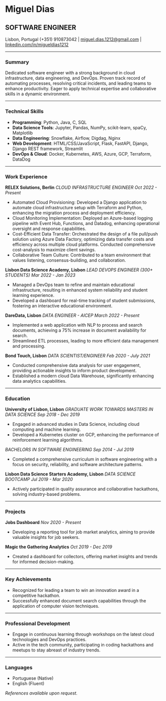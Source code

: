 # Miguel Dias
## SOFTWARE ENGINEER
Lisbon, Portugal
(+351) 910873042 |  miguel.dias.1212@gmail.com |  [linkedin.com/in/migueldias1212](www.linkedin.com/in/migueldias1212)

---

### Summary
Dedicated software engineer with a strong background in cloud infrastructure, data engineering, and DevOps. Proven track record of automating processes, resolving critical incidents, and leading teams to enhance productivity. Eager to apply technical expertise and collaborative skills in a dynamic environment.

---

### Technical Skills
- **Programming**: Python, Java, C, SQL
- **Data Science Tools**: Jupyter, Pandas, NumPy, scikit-learn, spaCy, Matplotlib
- **Data Engineering**: Snowflake, Airflow, Digdag, Nginx
- **Web Development**: HTML/CSS/JavaScript, Flask, FastAPI, Django, Django REST framework, Streamlit
- **DevOps & Cloud**: Docker, Kubernetes, AWS, Azure, GCP, Terraform, DataDog

---

### Work Experience

**RELEX Solutions, Berlin**
_CLOUD INFRASTRUCTURE ENGINEER_
_Oct 2022 - Present_
- Automated Cloud Provisioning: Developed a Django application to automate cloud infrastructure setup with Terraform and Python, enhancing the migration process and deployment efficiency.
- Cloud Monitoring Implementation: Deployed an Azure-based logging pipeline with Event Hub, Functions, and Datadog, enhancing operational oversight and response capabilities.
- Cost-Efficient Data Transfer: Orchestrated the design of a file pull/push solution using Azure Data Factory, optimizing data transfer costs and efficiency across multiple cloud platforms. Conducted comprehensive cost-analysis to maximize client savings.
- Collaborative Team Culture: Contributed to a team environment that values listening, consensus-building, and collaboration.

**Lisbon Data Science Academy, Lisbon**
_LEAD DEVOPS ENGINEER (300+ STUDENTS)_
_Mar 2022 - Jan 2023_
- Managed a DevOps team to refine and maintain educational infrastructure, resulting in enhanced system reliability and student learning experience.
- Developed a dashboard for real-time tracking of student submissions, fostering an interactive educational environment.

**DareData, Lisbon**
_DATA ENGINEER - AICEP_
_March 2022 - Present_
- Implemented a web application with NLP to process and search documents, achieving a 75% increase in document availability for search.
- Streamlined ETL processes, leading to more efficient data management and processing.

**Bond Touch, Lisbon**
_DATA SCIENTIST/ENGINEER_
_Feb 2020 - July 2021_
- Conducted comprehensive data analysis for user engagement, providing actionable insights to inform product development.
- Established a modern cloud Data Warehouse, significantly enhancing data analytics capabilities.

---

### Education

**University of Lisbon, Lisbon**
_GRADUATE WORK TOWARDS MASTERS IN DATA SCIENCE_
_Sep 2018 - Dec 2019_
- Engaged in advanced studies in Data Science, including cloud computing and machine learning.
- Developed a Kubernetes cluster on GCP, enhancing the performance of reinforcement learning algorithms.

_BACHELORS IN SOFTWARE ENGINEERING_
_Sep 2014 - Jul 2019_
- Completed a comprehensive curriculum in software engineering with a focus on security, reliability, and software architecture patterns.

**Lisbon Data Science Starters Academy, Lisbon**
_DATA SCIENCE BOOTCAMP_
_Jul 2019 - Mar 2020_
- Actively participated in quality assurance and collaborative hackathons, solving industry-based problems.

---

### Projects

**Jobs Dashboard**
_Nov 2020 - Present_
- Developing a reporting tool for job market analytics, aiming to provide valuable insights for job seekers.

**Magic the Gathering Analytics**
_Oct 2019 - Dec 2019_
- Created a dashboard for collectors, offering market insights and trends for informed decision-making.

---

### Key Achievements
- Recognized for leading a team to win an innovation award in a competitive hackathon.
- Successfully enhanced document search capabilities through the application of computer vision techniques.

---

### Professional Development
- Engage in continuous learning through workshops on the latest cloud technologies and DevOps practices.
- Active in the tech community, participating in coding hackathons and meetups to stay abreast of industry trends.

---

### Languages
- Portuguese (Native)
- English (Fluent)

*References available upon request.*
